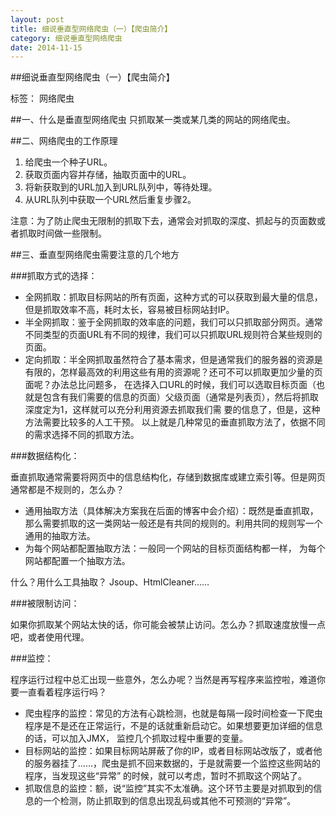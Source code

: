 ```yaml
---
layout: post
title: 细说垂直型网络爬虫（一）【爬虫简介】
category: 细说垂直型网络爬虫
date: 2014-11-15
---
```




##细说垂直型网络爬虫（一）【爬虫简介】

标签： 网络爬虫


##一、什么是垂直型网络爬虫
只抓取某一类或某几类的网站的网络爬虫。

##二、网络爬虫的工作原理
>
1. 给爬虫一个种子URL。
2. 获取页面内容并存储，抽取页面中的URL。
3. 将新获取到的URL加入到URL队列中，等待处理。
4. 从URL队列中获取一个URL然后重复步骤2。

注意：为了防止爬虫无限制的抓取下去，通常会对抓取的深度、抓起与的页面数或者抓取时间做一些限制。

<!-- more -->

##三、垂直型网络爬虫需要注意的几个地方

###抓取方式的选择：
>
- 全网抓取：抓取目标网站的所有页面，这种方式的可以获取到最大量的信息，但是抓取效率不高，耗时太长，容易被目标网站封IP。
- 半全网抓取：鉴于全网抓取的效率底的问题，我们可以只抓取部分网页。通常不同类型的页面URL有不同的规律，我们可以只抓取URL规则符合某些规则的页面。
- 定向抓取：半全网抓取虽然符合了基本需求，但是通常我们的服务器的资源是有限的，怎样最高效的利用这些有用的资源呢？还可不可以抓取更加少量的页面呢？办法总比问题多，
在选择入口URL的时候，我们可以选取目标页面（也就是包含有我们需要的信息的页面）父级页面（通常是列表页），然后将抓取深度定为1，这样就可以充分利用资源去抓取我们需
要的信息了，但是，这种方法需要比较多的人工干预。
以上就是几种常见的垂直抓取方法了，依据不同的需求选择不同的抓取方法。

###数据结构化：
>
垂直抓取通常需要将网页中的信息结构化，存储到数据库或建立索引等。但是网页通常都是不规则的，怎么办？

- 通用抽取方法（具体解决方案我在后面的博客中会介绍）：既然是垂直抓取，那么需要抓取的这一类网站一般还是有共同的规则的。利用共同的规则写一个通用的抽取方法。
- 为每个网站都配置抽取方法：一般同一个网站的目标页面结构都一样， 为每个网站都配置一个抽取方法。

什么？用什么工具抽取？
Jsoup、HtmlCleaner……

###被限制访问：
>
如果你抓取某个网站太快的话，你可能会被禁止访问。怎么办？抓取速度放慢一点吧，或者使用代理。

###监控：
>
程序运行过程中总汇出现一些意外，怎么办呢？当然是再写程序来监控啦，难道你要一直看着程序运行吗？

- 爬虫程序的监控：常见的方法有心跳检测，也就是每隔一段时间检查一下爬虫程序是不是还在正常运行，不是的话就重新启动它。如果想要更加详细的信息的话，可以加入JMX，
监控几个抓取过程中重要的变量。
- 目标网站的监控：如果目标网站屏蔽了你的IP，或者目标网站改版了，或者他的服务器挂了……，爬虫是抓不回来数据的，于是就需要一个监控这些网站的程序，当发现这些“异常”
的时候，就可以考虑，暂时不抓取这个网站了。
- 抓取信息的监控：额，说“监控”其实不太准确。这个环节主要是对抓取到的信息的一个检测，防止抓取到的信息出现乱码或其他不可预测的“异常”。





